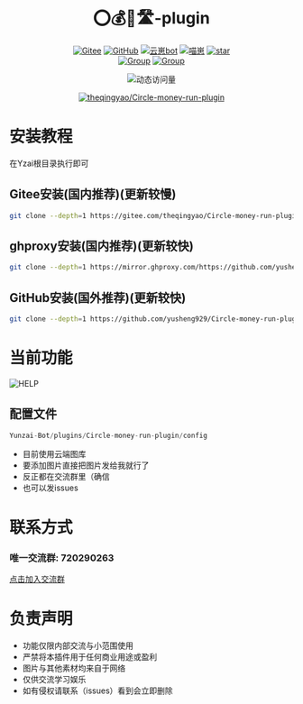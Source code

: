 <div align="center">

# ⭕💰🏃🛣-plugin
[![Gitee](https://img.shields.io/badge/Gitee-圈钱跑路-black?style=flat-square&logo=gitee)](https://gitee.com/theqingyao/Circle-money-run-plugin) [![GitHub](https://img.shields.io/badge/GitHub-圈钱跑路-black?style=flat-square&logo=github)](https://github.com/yusheng929/Circle-money-run-plugin) [![云崽bot](https://img.shields.io/badge/云崽-v3-black?style=flat-square&logo=dependabot)](https://gitee.com/Le-niao/Yunzai-Bot) [![喵崽](https://img.shields.io/badge/喵崽-v3-black?style=flat-square&logo=dependabot)](https://gitee.com/yoimiya-kokomi/Miao-Yunzai) <a href='https://gitee.com/theqingyao/Circle-money-run-plugin/stargazers'><img src='https://gitee.com/theqingyao/Circle-money-run-plugin/badge/star.svg?theme=dark' alt='star'></img></a><br>
[![Group](https://img.shields.io/badge/QQ群-720290263-red?style=flat-square&logo=GroupMe&logoColor=white)](http://qm.qq.com/cgi-bin/qm/qr?_wv=1027&k=Qe8h4t5sN6Z-BXYwyRu4_onFEVPWbDFU&authKey=VSaEEJWdPr2InmoMt096mx8kCSbGVouzS%2F%2FBsZmrLgxLfS47LjT2VEnmJzBJRd%2FX&noverify=0&group_code=720290263) [![Group](https://img.shields.io/badge/TG群-圈钱跑路-red?style=flat-square&logo=telegram&logoColor=white)](https://t.me/quanqianpaolu)

![动态访问量](https://count.kjchmc.cn/get/@yusheng?theme=rule34)<br>

[![theqingyao/Circle-money-run-plugin](https://gitee.com/theqingyao/Circle-money-run-plugin/widgets/widget_card.svg?colors=4183c4,ffffff,ffffff,e3e9ed,666666,9b9b9b)](https://gitee.com/theqingyao/Circle-money-run-plugin)

</div>

# 安装教程
在Yzai根目录执行即可
## Gitee安装(国内推荐)(更新较慢)
``` bash
git clone --depth=1 https://gitee.com/theqingyao/Circle-money-run-plugin ./plugins/Circle-money-run-plugin
```
## ghproxy安装(国内推荐)(更新较快)
``` bash
git clone --depth=1 https://mirror.ghproxy.com/https://github.com/yusheng929/Circle-money-run-plugin
```
## GitHub安装(国外推荐)(更新较快)
``` bash
git clone --depth=1 https://github.com/yusheng929/Circle-money-run-plugin ./plugins/Circle-money-run-plugin
```

# 当前功能
![HELP](http://api.botqsign.icu/bz)

## 配置文件
``` js
Yunzai-Bot/plugins/Circle-money-run-plugin/config
```

- 目前使用云端图库
- 要添加图片直接把图片发给我就行了
- 反正都在交流群里（确信
- 也可以发issues

# 联系方式
### 唯一交流群: 720290263
[点击加入交流群](http://qm.qq.com/cgi-bin/qm/qr?_wv=1027&k=Kfc0D0VsUCiKKNDkLilQVsHRRUp4Edjk&authKey=GYJzU%2B52TCv0pztI9YgCuB1MXQRtZO6I1z12spz5Hnk7fnZW7W4HKgfR5u6Q3LBJ&noverify=0&group_code=720290263)

# 负责声明
- 功能仅限内部交流与小范围使用
- 严禁将本插件用于任何商业用途或盈利
- 图片与其他素材均来自于网络
- 仅供交流学习娱乐
- 如有侵权请联系（issues）看到会立即删除